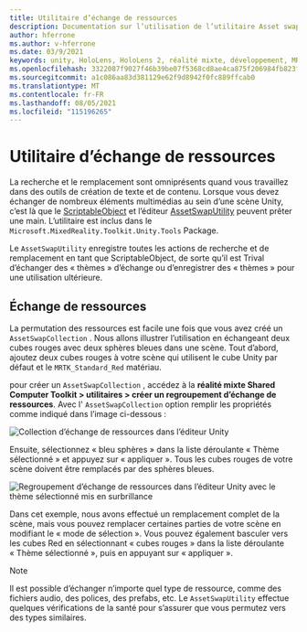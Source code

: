 ```yaml
---
title: Utilitaire d’échange de ressources
description: Documentation sur l’utilisation de l’utilitaire Asset swap dans MRTK pour Unity.
author: hferrone
ms.author: v-hferrone
ms.date: 03/9/2021
keywords: unity, HoloLens, HoloLens 2, réalité mixte, développement, MRTK
ms.openlocfilehash: 3322087f9027f46b39be07f5368cd8ae4ca875f206984fb823f9b1c8590f86f6
ms.sourcegitcommit: a1c086aa83d381129e62f9d8942f0fc889ffcab0
ms.translationtype: MT
ms.contentlocale: fr-FR
ms.lasthandoff: 08/05/2021
ms.locfileid: "115196265"
---
```

# <a name="asset-swap-utility"></a>Utilitaire d’échange de ressources

La recherche et le remplacement sont omniprésents quand vous travaillez dans des outils de création de texte et de contenu. Lorsque vous devez échanger de nombreux éléments multimédias au sein d’une scène Unity, c’est là que le [ScriptableObject](https://docs.unity3d.com/Manual/class-ScriptableObject.html) et l’éditeur [AssetSwapUtility](xref:Microsoft.MixedReality.Toolkit.Utilities.Editor.AssetSwapUtility) peuvent prêter une main. L’utilitaire est inclus dans le `Microsoft.MixedReality.Toolkit.Unity.Tools` Package.

Le `AssetSwapUtility` enregistre toutes les actions de recherche et de remplacement en tant que ScriptableObject, de sorte qu’il est Trival d’échanger des « thèmes » d’échange ou d’enregistrer des « thèmes » pour une utilisation ultérieure.

## <a name="swapping-assets"></a>Échange de ressources

La permutation des ressources est facile une fois que vous avez créé un `AssetSwapCollection` . Nous allons illustrer l’utilisation en échangeant deux cubes rouges avec deux sphères bleues dans une scène. Tout d’abord, ajoutez deux cubes rouges à votre scène qui utilisent le cube Unity par défaut et le `MRTK_Standard_Red` matériau.

pour créer un `AssetSwapCollection` , accédez à la **réalité mixte Shared Computer Toolkit > utilitaires > créer un regroupement d’échange de ressources**. Avec l' `AssetSwapCollection` option remplir les propriétés comme indiqué dans l’image ci-dessous :

![Collection d’échange de ressources dans l’éditeur Unity](images/asset-swap-img-01.png)

Ensuite, sélectionnez « bleu sphères » dans la liste déroulante « Thème sélectionné » et appuyez sur « appliquer ». Tous les cubes rouges de votre scène doivent être remplacés par des sphères bleues.

![Regroupement d’échange de ressources dans l’éditeur Unity avec le thème sélectionné mis en surbrillance](images/asset-swap-img-02.png)

Dans cet exemple, nous avons effectué un remplacement complet de la scène, mais vous pouvez remplacer certaines parties de votre scène en modifiant le « mode de sélection ». Vous pouvez également basculer vers les cubes Red en sélectionnant « cubes rouges » dans la liste déroulante « Thème sélectionné », puis en appuyant sur « appliquer ».

> [!NOTE]
> Il est possible d’échanger n’importe quel type de ressource, comme des fichiers audio, des polices, des prefabs, etc. Le `AssetSwapUtility` effectue quelques vérifications de la santé pour s’assurer que vous permutez vers des types similaires.
